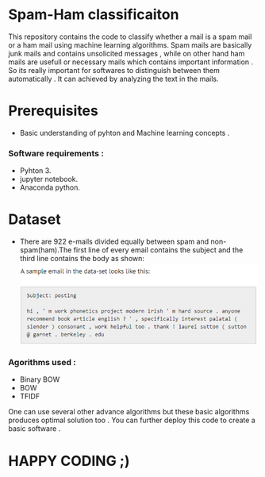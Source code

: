 # Spam-Ham classificaiton
This repository contains the code to classify whether a mail is a spam mail or a ham mail using machine learning algorithms. Spam mails are basically junk mails and contains unsolicited messages , while on other hand ham mails are usefull or necessary mails which contains important information . So its really important for softwares to distinguish between them automatically . It can achieved by analyzing the text in the mails.
# Prerequisites 
-  Basic understanding of pyhton and Machine learning concepts .
### Software requirements : 
* Pyhton 3.
* jupyter notebook.
* Anaconda python.
# Dataset
* There are 922 e-mails divided equally between spam and non-spam(ham).The first line of every email contains the subject and the third line contains the body as shown:
![title](sample_email.png)
### Agorithms used :
* Binary BOW
* BOW
* TFIDF

One can use several other advance algorithms but these basic algorithms produces optimal solution too . You can further deploy this code to create a basic software . 

# HAPPY CODING ;)
